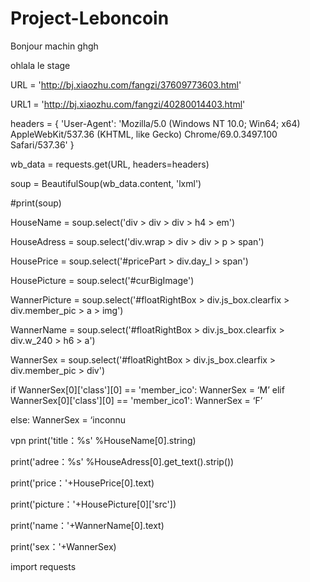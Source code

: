# Project-Leboncoin

Bonjour machin 
 ghgh
 
 ohlala le stage
 
 
 
URL = 'http://bj.xiaozhu.com/fangzi/37609773603.html'

URL1 = 'http://bj.xiaozhu.com/fangzi/40280014403.html'

headers = {
'User-Agent': 'Mozilla/5.0 (Windows NT 10.0; Win64; x64) AppleWebKit/537.36 (KHTML, like Gecko) Chrome/69.0.3497.100 Safari/537.36'
}

wb_data = requests.get(URL, headers=headers)

soup = BeautifulSoup(wb_data.content, 'lxml')

#print(soup)

HouseName = soup.select('div > div > div > h4 > em')

HouseAdress = soup.select('div.wrap > div > div > p > span')

HousePrice = soup.select('#pricePart > div.day_l > span')

HousePicture = soup.select('#curBigImage')

WannerPicture = soup.select('#floatRightBox > div.js_box.clearfix > div.member_pic > a > img')

WannerName = soup.select('#floatRightBox > div.js_box.clearfix > div.w_240 > h6 > a')

WannerSex = soup.select('#floatRightBox > div.js_box.clearfix > div.member_pic > div')

if WannerSex[0]['class'][0] == 'member_ico':
    WannerSex = ‘M’
elif WannerSex[0]['class'][0] == 'member_ico1':
    WannerSex = ‘F’
    
else:
    WannerSex = ‘inconnu
    
vpn
print('title：%s' %HouseName[0].string)

print('adree：%s' %HouseAdress[0].get_text().strip())

print('price：'+HousePrice[0].text)

print('picture：'+HousePicture[0]['src'])

print('name：'+WannerName[0].text)

print('sex：'+WannerSex)

import requests
